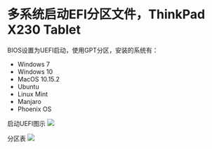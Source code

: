 # 多系统启动EFI分区文件，ThinkPad X230 Tablet 

BIOS设置为UEFI启动，使用GPT分区，安装的系统有：
- Windows 7
- Windows 10
- MacOS 10.15.2
- Ubuntu
- Linux Mint
- Manjaro
- Phoenix OS

启动UEFI图示
![](https://github.com/KyleTang/MultiOsBoot-X230T/raw/master/启动UEFI图示.png)

分区表
![](https://github.com/KyleTang/MultiOsBoot-X230T/raw/master/分区表.png)

